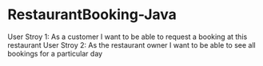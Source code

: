 # RestaurantBooking-Java

User Stroy 1: As a customer I want to be able to request a booking at this restaurant
User Stroy 2: As the restaurant owner I want to be able to see all bookings for a particular day
